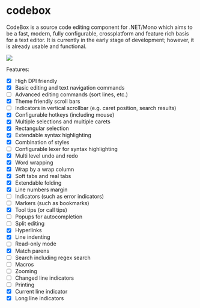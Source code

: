 # codebox
CodeBox is a source code editing component for .NET/Mono which aims to be a fast, modern,
fully configurable, crossplatform and feature rich basis for a text editor. It is currently in the
early stage of development; however, it is already usable and functional.

![](http://files.rsdn.org/16070/Untitled.png)

Features:
* [X] High DPI friendly
* [X] Basic editing and text navigation commands
* [ ] Advanced editing commands (sort lines, etc.)
* [X] Theme friendly scroll bars
* [ ] Indicators in vertical scrollbar (e.g. caret position, search results)
* [X] Configurable hotkeys (including mouse)
* [X] Multiple selections and multiple carets
* [X] Rectangular selection
* [X] Extendable syntax highlighting
* [X] Combination of styles
* [ ] Configurable lexer for syntax highlighting
* [X] Multi level undo and redo
* [X] Word wrapping
* [X] Wrap by a wrap column
* [X] Soft tabs and real tabs
* [X] Extendable folding
* [X] Line numbers margin
* [ ] Indicators (such as error indicators)
* [ ] Markers (such as bookmarks)
* [X] Tool tips (or call tips)
* [ ] Popups for autocompletion
* [ ] Split editing
* [X] Hyperlinks
* [X] Line indenting
* [ ] Read-only mode
* [X] Match parens
* [ ] Search including regex search
* [ ] Macros
* [ ] Zooming
* [ ] Changed line indicators
* [ ] Printing
* [X] Current line indicator
* [X] Long line indicators
